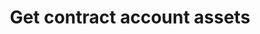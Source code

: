 ---
title: Get contract account assets
position_number: 1
type: get
description: /az/future/user/v1/compat/balance/list
parameters:
  -
    name: queryAccountId
    type: string
    mandatory: false
    default: N/A
    description: account id
    ranges:
content_markdown: |-

              #### **Limit Flow Rules**

              200/s/apikey
left_code_blocks:
    -
        code_block: "public void getMarketConfig() {\r\n\tString text = HttpUtil.get(URL + \"/data/api/user/v1/getMarketConfig\");\r\n\tSystem.out.println(text);\r\n}"
        title: Java
        language: java
right_code_blocks:
    - code_block: |-
        {
          "error": {
            "code": "",
            "msg": ""
          },
          "msgInfo": "",
          "result": [
            {
                "accountId": 500000000000, // account id
                "userId": 500000000000, // user id
                "coin": "usdt", // Currency
                "underlyingType": 2, // Coin standard, u standard
                "walletBalance": "2078.57264793", // Currency balance
                "openOrderMarginFrozen": "0", // Order frozen
                "isolatedMargin": "0", // Margin freeze
                "crossedMargin": "0", // Full margin freeze
                "amount": "2078.57264793", // Net asset balance
                "totalAmount": "2078.57264793", // Margin balance
                "convertBtcAmount": "0.03638940", // walletBalance wallet asset conversion BTC
                "convertUsdtAmount": "2078.5726", // walletBalance wallet asset conversion to USDT
                "profit": "0", // Profit and loss
                "notProfit": "0", // unrealized profit or loss
                "bonus": "0", // Trial fee
                "coupon": "0" // Deduction
            }
         ],
          "returnCode": 0
        }
      title: Response
      language: json
---